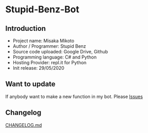 # Stupid-Benz-Bot
## Introduction
+ Project name: Misaka Mikoto
+ Author / Programmer:	Stupid Benz
+ Source code uploaded:	Google Drive, Github
+ Programming language:	C# and Python
+ Hosting Provider:	repl.it for Python
+ Init release:	29/05/2020
## Want to update
If anybody want to make a new function in my bot. Please [Issues]
## Changelog
[CHANGELOG.md]

[Issues]: https://github.com/Stupid-Benz/Stupid-Benz-Bot/issues/new
[CHANGELOG.md]: https://github.com/Stupid-Benz/Stupid-Benz-Bot/blob/master/CHANGELOG.md
